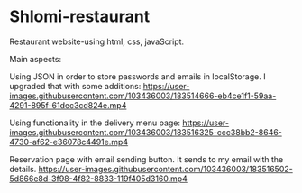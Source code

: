 # Shlomi-restaurant
Restaurant website-using html, css, javaScript.

Main aspects:

Using JSON in order to store passwords and emails in localStorage. I upgraded that with some additions:
https://user-images.githubusercontent.com/103436003/183514666-eb4ce1f1-59aa-4291-895f-61dec3cd824e.mp4

Using functionality in the delivery menu page:
https://user-images.githubusercontent.com/103436003/183516325-ccc38bb2-8646-4730-af62-e36078c4491e.mp4

Reservation page with email sending button. It sends to my email with the details.
https://user-images.githubusercontent.com/103436003/183516502-5d866e8d-3f98-4f82-8833-119f405d3160.mp4


